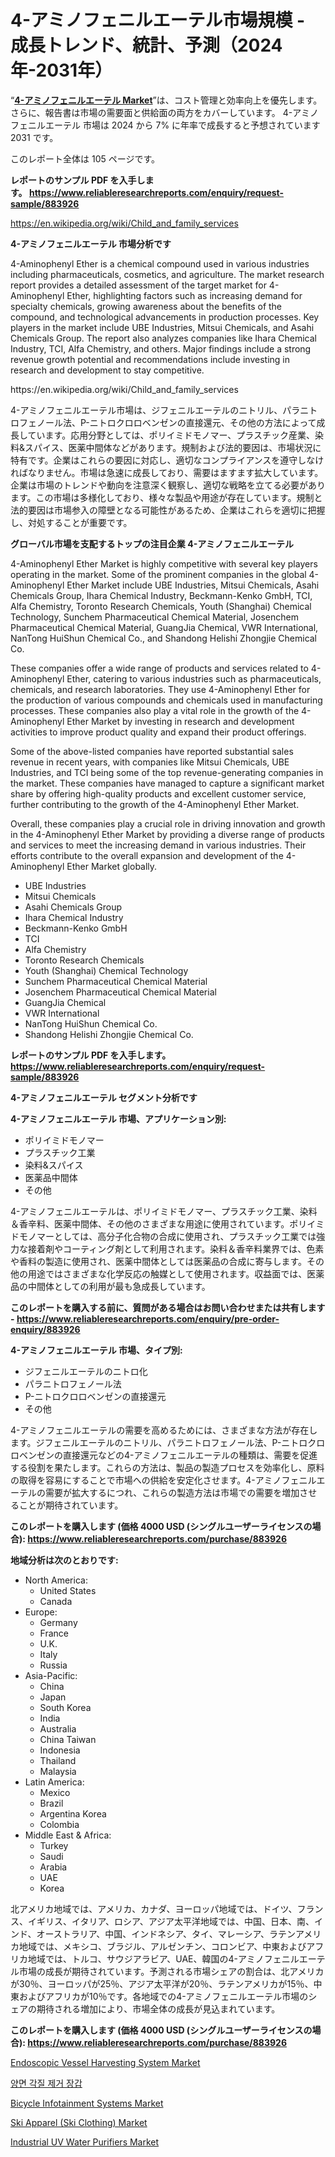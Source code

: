 <p><h1>4-アミノフェニルエーテル市場規模 - 成長トレンド、統計、予測（2024年-2031年）</h1></p><p>&ldquo;<strong><a href="https://www.reliableresearchreports.com/4-aminophenyl-ether-r883926">4-アミノフェニルエーテル Market</a></strong>&rdquo;は、コスト管理と効率向上を優先します。 さらに、報告書は市場の需要面と供給面の両方をカバーしています。 4-アミノフェニルエーテル 市場は 2024 から 7% に年率で成長すると予想されています2031 です。</p>
<p>このレポート全体は 105 ページです。</p>
<p><strong>レポートのサンプル PDF を入手します。&nbsp;<a href="https://www.reliableresearchreports.com/enquiry/request-sample/883926">https://www.reliableresearchreports.com/enquiry/request-sample/883926</a></strong></p>
<p><a href="https://en.wikipedia.org/wiki/Child_and_family_services">https://en.wikipedia.org/wiki/Child_and_family_services</a></p>
<p><strong>4-アミノフェニルエーテル 市場分析です</strong></p>
<p><p>4-Aminophenyl Ether is a chemical compound used in various industries including pharmaceuticals, cosmetics, and agriculture. The market research report provides a detailed assessment of the target market for 4-Aminophenyl Ether, highlighting factors such as increasing demand for specialty chemicals, growing awareness about the benefits of the compound, and technological advancements in production processes. Key players in the market include UBE Industries, Mitsui Chemicals, and Asahi Chemicals Group. The report also analyzes companies like Ihara Chemical Industry, TCI, Alfa Chemistry, and others. Major findings include a strong revenue growth potential and recommendations include investing in research and development to stay competitive.</p></p>
<p>https://en.wikipedia.org/wiki/Child_and_family_services</p>
<p><p>4-アミノフェニルエーテル市場は、ジフェニルエーテルのニトリル、パラニトロフェノール法、P-ニトロクロロベンゼンの直接還元、その他の方法によって成長しています。応用分野としては、ポリイミドモノマー、プラスチック産業、染料&スパイス、医薬中間体などがあります。規制および法的要因は、市場状況に特有です。企業はこれらの要因に対応し、適切なコンプライアンスを遵守しなければなりません。市場は急速に成長しており、需要はますます拡大しています。企業は市場のトレンドや動向を注意深く観察し、適切な戦略を立てる必要があります。この市場は多様化しており、様々な製品や用途が存在しています。規制と法的要因は市場参入の障壁となる可能性があるため、企業はこれらを適切に把握し、対処することが重要です。</p></p>
<p><strong>グローバル市場を支配するトップの注目企業 4-アミノフェニルエーテル</strong></p>
<p><p>4-Aminophenyl Ether Market is highly competitive with several key players operating in the market. Some of the prominent companies in the global 4-Aminophenyl Ether Market include UBE Industries, Mitsui Chemicals, Asahi Chemicals Group, Ihara Chemical Industry, Beckmann-Kenko GmbH, TCI, Alfa Chemistry, Toronto Research Chemicals, Youth (Shanghai) Chemical Technology, Sunchem Pharmaceutical Chemical Material, Josenchem Pharmaceutical Chemical Material, GuangJia Chemical, VWR International, NanTong HuiShun Chemical Co., and Shandong Helishi Zhongjie Chemical Co.</p><p>These companies offer a wide range of products and services related to 4-Aminophenyl Ether, catering to various industries such as pharmaceuticals, chemicals, and research laboratories. They use 4-Aminophenyl Ether for the production of various compounds and chemicals used in manufacturing processes. These companies also play a vital role in the growth of the 4-Aminophenyl Ether Market by investing in research and development activities to improve product quality and expand their product offerings.</p><p>Some of the above-listed companies have reported substantial sales revenue in recent years, with companies like Mitsui Chemicals, UBE Industries, and TCI being some of the top revenue-generating companies in the market. These companies have managed to capture a significant market share by offering high-quality products and excellent customer service, further contributing to the growth of the 4-Aminophenyl Ether Market.</p><p>Overall, these companies play a crucial role in driving innovation and growth in the 4-Aminophenyl Ether Market by providing a diverse range of products and services to meet the increasing demand in various industries. Their efforts contribute to the overall expansion and development of the 4-Aminophenyl Ether Market globally.</p></p>
<p><ul><li>UBE Industries</li><li>Mitsui Chemicals</li><li>Asahi Chemicals Group</li><li>Ihara Chemical Industry</li><li>Beckmann-Kenko GmbH</li><li>TCI</li><li>Alfa Chemistry</li><li>Toronto Research Chemicals</li><li>Youth (Shanghai) Chemical Technology</li><li>Sunchem Pharmaceutical Chemical Material</li><li>Josenchem Pharmaceutical Chemical Material</li><li>GuangJia Chemical</li><li>VWR International</li><li>NanTong HuiShun Chemical Co.</li><li>Shandong Helishi Zhongjie Chemical Co.</li></ul></p>
<p><strong>レポートのサンプル PDF を入手します。 <a href="https://www.reliableresearchreports.com/enquiry/request-sample/883926">https://www.reliableresearchreports.com/enquiry/request-sample/883926</a></strong></p>
<p><strong>4-アミノフェニルエーテル セグメント分析です</strong></p>
<p><strong>4-アミノフェニルエーテル 市場、アプリケーション別:</strong></p>
<p><ul><li>ポリイミドモノマー</li><li>プラスチック工業</li><li>染料&スパイス</li><li>医薬品中間体</li><li>その他</li></ul></p>
<p><p>4-アミノフェニルエーテルは、ポリイミドモノマー、プラスチック工業、染料＆香辛料、医薬中間体、その他のさまざまな用途に使用されています。ポリイミドモノマーとしては、高分子化合物の合成に使用され、プラスチック工業では強力な接着剤やコーティング剤として利用されます。染料＆香辛料業界では、色素や香料の製造に使用され、医薬中間体としては医薬品の合成に寄与します。その他の用途ではさまざまな化学反応の触媒として使用されます。収益面では、医薬品の中間体としての利用が最も急成長しています。</p></p>
<p><strong>このレポートを購入する前に、質問がある場合はお問い合わせまたは共有します - <a href="https://www.reliableresearchreports.com/enquiry/pre-order-enquiry/883926">https://www.reliableresearchreports.com/enquiry/pre-order-enquiry/883926</a></strong></p>
<p><strong>4-アミノフェニルエーテル 市場、タイプ別:</strong></p>
<p><ul><li>ジフェニルエーテルのニトロ化</li><li>パラニトロフェノール法</li><li>P-ニトロクロロベンゼンの直接還元</li><li>その他</li></ul></p>
<p><p>4-アミノフェニルエーテルの需要を高めるためには、さまざまな方法が存在します。ジフェニルエーテルのニトリル、パラニトロフェノール法、P-ニトロクロロベンゼンの直接還元などの4-アミノフェニルエーテルの種類は、需要を促進する役割を果たします。これらの方法は、製品の製造プロセスを効率化し、原料の取得を容易にすることで市場への供給を安定化させます。4-アミノフェニルエーテルの需要が拡大するにつれ、これらの製造方法は市場での需要を増加させることが期待されています。</p></p>
<p><strong>このレポートを購入します (価格 4000 USD (シングルユーザーライセンスの場合): <a href="https://www.reliableresearchreports.com/purchase/883926">https://www.reliableresearchreports.com/purchase/883926</a></strong></p>
<p><strong>地域分析は次のとおりです:</strong></p>
<p><ul>
    <li>
        North America:
        <ul>
            <li>United States</li>
            <li>Canada</li>
        </ul>
    </li>
    <li>
        Europe:
        <ul>
            <li>Germany</li>
            <li>France</li>
            <li>U.K.</li>
            <li>Italy</li>
            <li>Russia</li>
        </ul>
    </li>
    <li>
        Asia-Pacific:
        <ul>
            <li>China</li>
            <li>Japan</li>
            <li>South Korea</li>
            <li>India</li>
            <li>Australia</li>
            <li>China Taiwan</li>
            <li>Indonesia</li>
            <li>Thailand</li>
            <li>Malaysia</li>
        </ul>
    </li>
    <li>
        Latin America:
        <ul>
            <li>Mexico</li>
            <li>Brazil</li>
            <li>Argentina Korea</li>
            <li>Colombia</li>
        </ul>
    </li>
    <li>
        Middle East & Africa:
        <ul>
            <li>Turkey</li>
            <li>Saudi</li>
            <li>Arabia</li>
            <li>UAE</li>
            <li>Korea</li>
        </ul>
    </li>
    </ul></p>
<p><p>北アメリカ地域では、アメリカ、カナダ、ヨーロッパ地域では、ドイツ、フランス、イギリス、イタリア、ロシア、アジア太平洋地域では、中国、日本、南、インド、オーストラリア、中国、インドネシア、タイ、マレーシア、ラテンアメリカ地域では、メキシコ、ブラジル、アルゼンチン、コロンビア、中東およびアフリカ地域では、トルコ、サウジアラビア、UAE、韓国の4-アミノフェニルエーテル市場の成長が期待されています。予測される市場シェアの割合は、北アメリカが30％、ヨーロッパが25％、アジア太平洋が20％、ラテンアメリカが15％、中東およびアフリカが10％です。各地域での4-アミノフェニルエーテル市場のシェアの期待される増加により、市場全体の成長が見込まれています。</p></p>
<p><strong>このレポートを購入します (価格 4000 USD (シングルユーザーライセンスの場合): <a href="https://www.reliableresearchreports.com/purchase/883926">https://www.reliableresearchreports.com/purchase/883926</a></strong></p>
<p><p><a href="https://medium.com/@bethelokon998/endoscopic-vessel-harvesting-system-market-a-global-and-regional-analysis-2024-2031-225f3ab79742">Endoscopic Vessel Harvesting System Market</a></p><p><a href="https://github.com/laholand/Market-Research-Report-List-6/blob/main/5540066108203.md">양면 각질 제거 장갑</a></p><p><a href="https://github.com/vimar16th/Market-Research-Report-List-6/blob/main/bicycle-infotainment-systems-market.md">Bicycle Infotainment Systems Market</a></p><p><a href="https://issuu.com/reportprime-2/docs/ski-apparel-ski-clothing-market-siz_216206bccf8a5f">Ski Apparel (Ski Clothing) Market</a></p><p><a href="https://github.com/luckyshygirl/Market-Research-Report-List-6/blob/main/industrial-uv-water-purifiers-market.md">Industrial UV Water Purifiers Market</a></p></p>